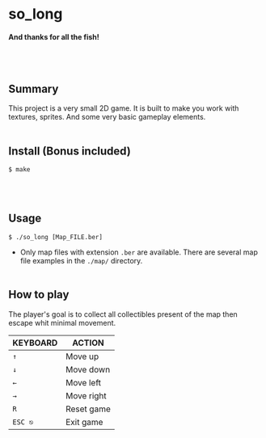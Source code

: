 # so_long
#### And thanks for all the fish!
<br/><br/>

## Summary
This project is a very small 2D game. It is built to make you work with textures, sprites. And some very basic gameplay elements.
<br/><br/>

## Install (Bonus included)
	$ make
<br/><br/>

## Usage
	$ ./so_long [Map_FILE.ber]
+ Only map files with extension `.ber` are available. There are several map file examples in the `./map/`  directory.
<br/><br/>

## How to play
The player's goal is to collect all collectibles present of the map then escape whit minimal movement.

| KEYBOARD | ACTION     |
| -------- | ---------- |
| `↑`      | Move up    |
| `↓`      | Move down  |
| `←`      | Move left  |
| `→`      | Move right |
| `R`      | Reset game |
| `ESC ⎋`  | Exit game  |

